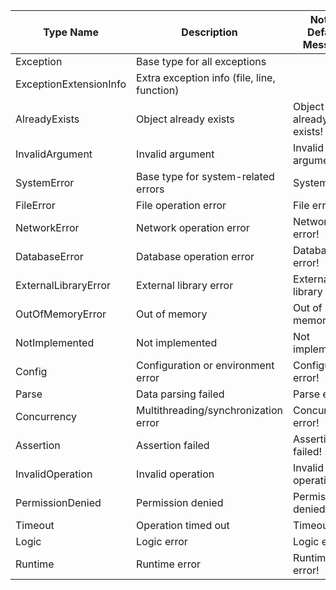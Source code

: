 | Type Name               | Description                                | Note / Default Message        |
|-------------------------|--------------------------------------------|------------------------------|
| Exception               | Base type for all exceptions               |                              |
| ExceptionExtensionInfo  | Extra exception info (file, line, function)    |                              |
| AlreadyExists           | Object already exists                      | Object already exists!       |
| InvalidArgument         | Invalid argument                           | Invalid argument!            |
| SystemError             | Base type for system-related errors        | System error!                |
| FileError               | File operation error                       | File error!                  |
| NetworkError            | Network operation error                    | Network error!               |
| DatabaseError           | Database operation error                   | Database error!              |
| ExternalLibraryError    | External library error                     | External library error!      |
| OutOfMemoryError        | Out of memory                              | Out of memory!               |
| NotImplemented         | Not implemented                            | Not implemented!             |
| Config                 | Configuration or environment error         | Configuration error!         |
| Parse                  | Data parsing failed                        | Parse error!                 |
| Concurrency            | Multithreading/synchronization error       | Concurrency error!           |
| Assertion              | Assertion failed                           | Assertion failed!            |
| InvalidOperation       | Invalid operation                          | Invalid operation!           |
| PermissionDenied       | Permission denied                          | Permission denied!           |
| Timeout                | Operation timed out                        | Timeout!                     |
| Logic                  | Logic error                                | Logic error!                 |
| Runtime                | Runtime error                              | Runtime error!               |
